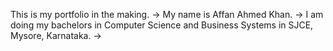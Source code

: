 This is my portfolio in the making.
-> My name is Affan Ahmed Khan.
-> I am doing my bachelors in Computer Science and Business Systems in   SJCE, Mysore, Karnataka.
-> 
